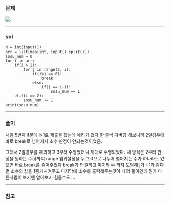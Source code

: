 ### 문제
![](https://images.velog.io/images/chestnut1044/post/c1412388-e971-458e-9e13-61f11a433eca/image.png)

---
### sol
```
N = int(input())
arr = list(map(int, input().split()))
sosu_num = 0
for i in arr:
    if(i > 2):
        for j in range(2, i):
            if(i%j == 0):
                break
            else:
                if(j == i-1):
                    sosu_num += 1
    elif(i == 2):
        sosu_num += 1
print(sosu_num)
```

---
### 풀이

처음 5번째 if문에 i>1로 제출을 했는데 에러가 떴다 한 줄씩 디버깅 해보니까 2일경우에 바로 break로 넘어가서 소수 판정이 안되는것이었음.

그래서 2일경우를 제외하고 3부터 수행했더니 제대로 수행되었다.
내 방식은 2부터 판정을 원하는 수(i)까지 range 범위설정을 두고 0으로 나누어 떨어지는 수가 하나라도 있으면 바로 break를 걸어주었다 break가 안걸리고 마지막 수 까지 도달해 j가 i-1과 같다면 소수의 값을 1증가시켜주고 마지막에 소수를 출력해주는것이 나의 풀이인데 뭔가 다른사람이 보기엔 알아보기 힘들수도 ...


---

### 참고
